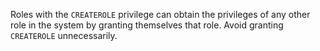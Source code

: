 Roles with the `CREATEROLE` privilege can obtain the privileges of any other
role in the system by granting themselves that role. Avoid granting
`CREATEROLE` unnecessarily.
